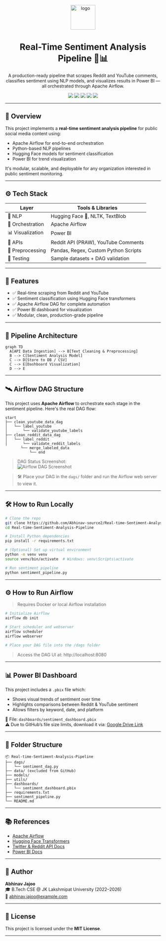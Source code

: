
<p align="center">
  <img src="https://img.icons8.com/color/96/000000/speech-bubble.png" width="80" alt="logo" />
</p>

<h1 align="center">Real-Time Sentiment Analysis Pipeline 💬📊</h1>

<p align="center">
  A production-ready pipeline that scrapes Reddit and YouTube comments, classifies sentiment using NLP models, and visualizes results in Power BI — all orchestrated through Apache Airflow.
</p>

<p align="center">
  <img src="https://img.shields.io/github/languages/top/Abhinav-source2/Real-time-Sentiment-Analysis-Pipeline?style=flat-square" />
  <img src="https://img.shields.io/github/last-commit/Abhinav-source2/Real-time-Sentiment-Analysis-Pipeline?style=flat-square" />
  <img src="https://img.shields.io/badge/Airflow-Orchestration-blue?style=flat-square&logo=apacheairflow" />
  <img src="https://img.shields.io/badge/PowerBI-Dashboard-yellow?style=flat-square&logo=powerbi" />
  <img src="https://img.shields.io/badge/HuggingFace-NLP-orange?style=flat-square&logo=huggingface" />
</p>

---

## 📌 Overview

This project implements a **real-time sentiment analysis pipeline** for public social media content using:

- Apache Airflow for end-to-end orchestration
- Python-based NLP pipelines
- Hugging Face models for sentiment classification
- Power BI for trend visualization

It's modular, scalable, and deployable for any organization interested in public sentiment monitoring.

---

## ⚙️ Tech Stack

| Layer              | Tools & Libraries |
|--------------------|------------------|
| 🧠 NLP              | Hugging Face 🤗, NLTK, TextBlob |
| 🔄 Orchestration    | Apache Airflow |
| 📊 Visualization    | Power BI |
| 🔌 APIs             | Reddit API (PRAW), YouTube Comments |
| 🧹 Preprocessing     | Pandas, Regex, Custom Python Scripts |
| 🧪 Testing           | Sample datasets + DAG validation |

---

## 🚀 Features

- ✅ Real-time scraping from Reddit and YouTube
- ✅ Sentiment classification using Hugging Face transformers
- ✅ Apache Airflow DAG for complete automation
- ✅ Power BI dashboard for visualization
- ✅ Modular, clean, production-grade pipeline

---

## 🔄 Pipeline Architecture

```mermaid
graph TD
  A[API Data Ingestion] --> B[Text Cleaning & Preprocessing]
  B --> C[Sentiment Analysis Model]
  C --> D[Store to DB / CSV]
  C --> E[Dashboard Visualization]
  D --> E
```

---

## 🛰️ Airflow DAG Structure

This project uses **Apache Airflow** to orchestrate each stage in the sentiment pipeline. Here's the real DAG flow:

```
start
├── clean_youtube_data_dag
│   └── label_youtube
│       └── validate_youtube_labels
├── clean_reddit_data_dag
│   └── label_reddit
│       └── validate_reddit_labels
       └── merge_labeled_data
           └── end
```

> DAG Status Screenshot:  
![Airflow DAG Screenshot](docs/airflow_dag.png)

> 🛠️ Place your DAG in the `dags/` folder and run the Airflow web server to view it.

---

## 🛠️ How to Run Locally

```bash
# Clone the repo
git clone https://github.com/Abhinav-source2/Real-time-Sentiment-Analysis-Pipeline.git
cd Real-time-Sentiment-Analysis-Pipeline

# Install Python dependencies
pip install -r requirements.txt

# (Optional) Set up virtual environment
python -m venv venv
source venv/bin/activate  # Windows: venv\Scripts\activate

# Run sentiment pipeline
python sentiment_pipeline.py
```

---

## ⚙️ How to Run Airflow

> Requires Docker or local Airflow installation

```bash
# Initialize Airflow
airflow db init

# Start scheduler and webserver
airflow scheduler
airflow webserver

# Place your DAG file into the /dags folder
```

> Access the DAG UI at: http://localhost:8080

---

## 📊 Power BI Dashboard

This project includes a `.pbix` file which:
- Shows visual trends of sentiment over time
- Highlights comparisons between Reddit & YouTube sentiment
- Allows filters by keyword, date, and platform

📂 File: `dashboards/sentiment_dashboard.pbix`  
⚠️ Due to GitHub’s file size limits, download it via: [Google Drive Link](#)

---

## 📁 Folder Structure

```
📦 Real-time-Sentiment-Analysis-Pipeline
├── dags/
│   └── sentiment_dag.py
├── data/ (excluded from GitHub)
├── models/
├── utils/
├── dashboards/
│   └── sentiment_dashboard.pbix
├── requirements.txt
├── sentiment_pipeline.py
└── README.md
```

---

## 📚 References

- [Apache Airflow](https://airflow.apache.org/)
- [Hugging Face Transformers](https://huggingface.co/)
- [Twitter & Reddit API Docs](https://developer.twitter.com/)
- [Power BI Docs](https://learn.microsoft.com/en-us/power-bi/)

---

## 👤 Author

**Abhinav Jajoo**  
🎓 B.Tech CSE @ JK Lakshmipat University (2022–2026)  
📧 abhinav.jajoo@example.com  

---

## 📝 License

This project is licensed under the **MIT License**.

---
